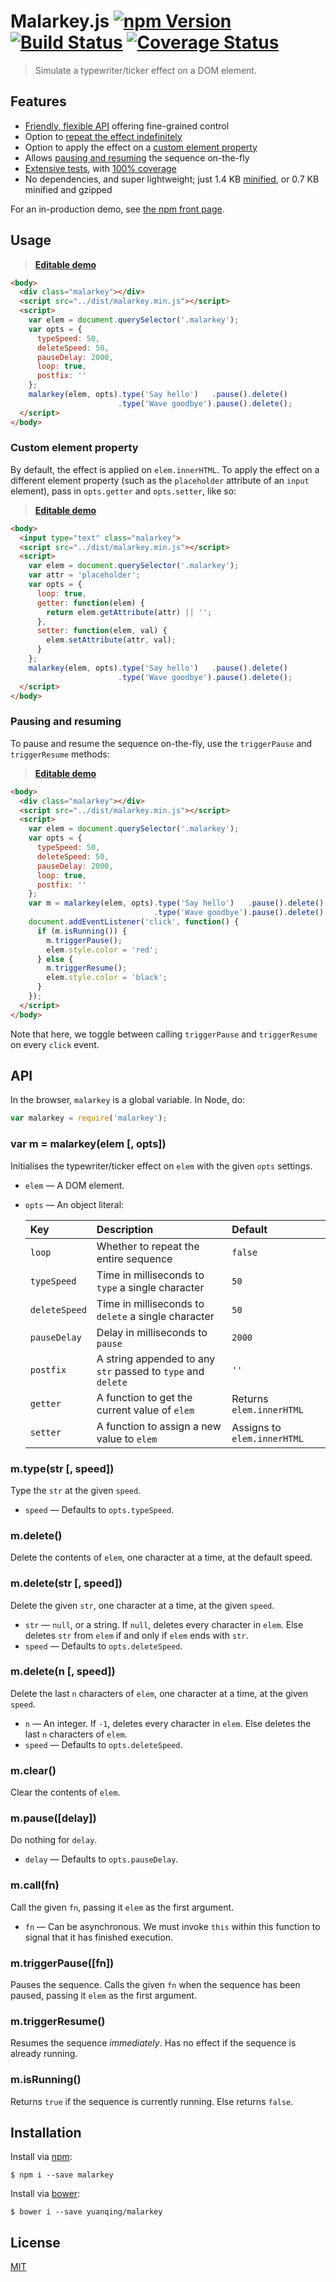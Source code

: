 # Malarkey.js [![npm Version](http://img.shields.io/npm/v/malarkey.svg?style=flat)](https://www.npmjs.org/package/malarkey) [![Build Status](https://img.shields.io/travis/yuanqing/malarkey.svg?branch=master&style=flat)](https://travis-ci.org/yuanqing/malarkey) [![Coverage Status](https://img.shields.io/coveralls/yuanqing/malarkey.svg?style=flat)](https://coveralls.io/r/yuanqing/malarkey)

> Simulate a typewriter/ticker effect on a DOM element.

## Features

- [Friendly, flexible API](#api) offering fine-grained control
- Option to [repeat the effect indefinitely](#usage)
- Option to apply the effect on a [custom element property](#custom-element-property)
- Allows [pausing and resuming](#pausing-and-resuming) the sequence on-the-fly
- [Extensive tests](test), with [100% coverage](https://coveralls.io/r/yuanqing/malarkey)
- No dependencies, and super lightweight; just 1.4 KB [minified](dist/malarkey.min.js), or 0.7 KB minified and gzipped

For an in-production demo, see [the npm front page](https://npmjs.com).

## Usage

> [**Editable demo**](http://jsfiddle.net/xchon0kt/)

```html
<body>
  <div class="malarkey"></div>
  <script src="../dist/malarkey.min.js"></script>
  <script>
    var elem = document.querySelector('.malarkey');
    var opts = {
      typeSpeed: 50,
      deleteSpeed: 50,
      pauseDelay: 2000,
      loop: true,
      postfix: ''
    };
    malarkey(elem, opts).type('Say hello')   .pause().delete()
                        .type('Wave goodbye').pause().delete();
  </script>
</body>
```

### Custom element property

By default, the effect is applied on `elem.innerHTML`. To apply the effect on a different element property (such as the `placeholder` attribute of an `input` element), pass in `opts.getter` and `opts.setter`, like so:

> [**Editable demo**](http://jsfiddle.net/za9mazh3/)

```html
<body>
  <input type="text" class="malarkey">
  <script src="../dist/malarkey.min.js"></script>
  <script>
    var elem = document.querySelector('.malarkey');
    var attr = 'placeholder';
    var opts = {
      loop: true,
      getter: function(elem) {
        return elem.getAttribute(attr) || '';
      },
      setter: function(elem, val) {
        elem.setAttribute(attr, val);
      }
    };
    malarkey(elem, opts).type('Say hello')   .pause().delete()
                        .type('Wave goodbye').pause().delete();
  </script>
</body>
```

### Pausing and resuming

To pause and resume the sequence on-the-fly, use the `triggerPause` and `triggerResume` methods:

> [**Editable demo**](http://jsfiddle.net/4gqpsazu/)

```html
<body>
  <div class="malarkey"></div>
  <script src="../dist/malarkey.min.js"></script>
  <script>
    var elem = document.querySelector('.malarkey');
    var opts = {
      typeSpeed: 50,
      deleteSpeed: 50,
      pauseDelay: 2000,
      loop: true,
      postfix: ''
    };
    var m = malarkey(elem, opts).type('Say hello')   .pause().delete()
                                .type('Wave goodbye').pause().delete();
    document.addEventListener('click', function() {
      if (m.isRunning()) {
        m.triggerPause();
        elem.style.color = 'red';
      } else {
        m.triggerResume();
        elem.style.color = 'black';
      }
    });
  </script>
</body>
```

Note that here, we toggle between calling `triggerPause` and `triggerResume` on every `click` event.

## API

In the browser, `malarkey` is a global variable. In Node, do:

```js
var malarkey = require('malarkey');
```

### var m = malarkey(elem [, opts])

Initialises the typewriter/ticker effect on `elem` with the given `opts` settings.

- `elem` &mdash; A DOM element.

- `opts` &mdash; An object literal:

  Key | Description | Default
  :--|:--|:--
  `loop` | Whether to repeat the entire sequence | `false`
  `typeSpeed` | Time in milliseconds to `type` a single character | `50`
  `deleteSpeed` | Time in milliseconds to `delete` a single character | `50`
  `pauseDelay` | Delay in milliseconds to `pause` | `2000`
  `postfix` | A string appended to any `str` passed to `type` and `delete` | `''`
  `getter` | A function to get the current value of `elem` | Returns `elem.innerHTML`
  `setter` | A function to assign a new value to `elem` | Assigns to `elem.innerHTML`

### m.type(str [, speed])

Type the `str` at the given `speed`.

- `speed` &mdash; Defaults to `opts.typeSpeed`.

### m.delete()

Delete the contents of `elem`, one character at a time, at the default speed.

### m.delete(str [, speed])

Delete the given `str`, one character at a time, at the given `speed`.

- `str` &mdash; `null`, or a string. If `null`, deletes every character in `elem`. Else deletes `str` from `elem` if and only if `elem` ends with `str`.
- `speed` &mdash; Defaults to `opts.deleteSpeed`.

### m.delete(n [, speed])

Delete the last `n` characters of `elem`, one character at a time, at the given `speed`.

- `n` &mdash; An integer. If `-1`, deletes every character in `elem`. Else deletes the last `n` characters of `elem`.
- `speed` &mdash; Defaults to `opts.deleteSpeed`.

### m.clear()

Clear the contents of `elem`.

### m.pause([delay])

Do nothing for `delay`.

- `delay` &mdash; Defaults to `opts.pauseDelay`.

### m.call(fn)

Call the given `fn`, passing it `elem` as the first argument.

- `fn` &mdash; Can be asynchronous. We must invoke `this` within this function to signal that it has finished execution.

### m.triggerPause([fn])

Pauses the sequence. Calls the given `fn` when the sequence has been paused, passing it `elem` as the first argument.

### m.triggerResume()

Resumes the sequence *immediately*. Has no effect if the sequence is already running.

### m.isRunning()

Returns `true` if the sequence is currently running. Else returns `false`.

## Installation

Install via [npm](https://npmjs.com):

```
$ npm i --save malarkey
```

Install via [bower](http://bower.io):

```
$ bower i --save yuanqing/malarkey
```

## License

[MIT](LICENSE)
